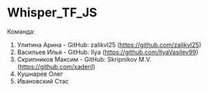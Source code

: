 # Whisper_TF_JS
Команда:
1. Улитина Арина - GitHub: zalikvl25 (https://github.com/zalikvl25)
2. Васильев Илья - GitHub: Ilya (https://github.com/IlyaVasilev99)
3. Скрипников Максим - GitHub: Skripnikov M.V. (https://github.com/xaderil)
4. Кушнарев Олег
5. Ивановский Стас
